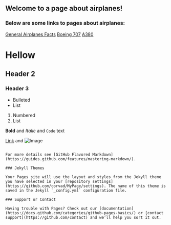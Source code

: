 ## Welcome to a page about airplanes!
### Below are some links to pages about airplanes:
[General Airplanes Facts](https://en.wikipedia.org/wiki/Airplane)
[Boeing 707](https://en.wikipedia.org/wiki/Boeing_707)
[A380](https://en.wikipedia.org/wiki/Airbus_A380)

# Hellow
## Header 2
### Header 3

- Bulleted
- List

1. Numbered
2. List

**Bold** and _Italic_ and `Code` text

[Link](url) and ![Image](src)
```

For more details see [GitHub Flavored Markdown](https://guides.github.com/features/mastering-markdown/).

### Jekyll Themes

Your Pages site will use the layout and styles from the Jekyll theme you have selected in your [repository settings](https://github.com/corvad/MyPage/settings). The name of this theme is saved in the Jekyll `_config.yml` configuration file.

### Support or Contact

Having trouble with Pages? Check out our [documentation](https://docs.github.com/categories/github-pages-basics/) or [contact support](https://github.com/contact) and we’ll help you sort it out.
